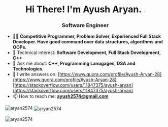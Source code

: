 <h1 align="center">Hi There! I'm Ayush Aryan. <img src="https://raw.githubusercontent.com/ABSphreak/ABSphreak/master/gifs/Hi.gif" width="5px"></h1>
<h3 align="center">Software Engineer</h3>

- 👨‍💻 **Competitive Programmer, Problem Solver, Experienced Full Stack Developer. Have good command over data structures, algorithms and OOPs.**
- 📌 Technical interest: **Software Development, Full Stack Development, C++**
- 💬 Ask me about: **C++, Programming Lanugages, DSA and Technologies.**
- 📝 I write answers on: [https://www.quora.com/profile/Ayush-Aryan-28](https://www.quora.com/profile/Ayush-Aryan-28)
                         [https://stackoverflow.com/users/11847375/ayush-aryan](https://stackoverflow.com/users/11847375/ayush-aryan)
- 📫 How to reach me: **ayush2574@gmail.com**

<p align="left">

<p><img align="left" src="https://github-readme-stats.vercel.app/api/top-langs?username=aryan2574&show_icons=true&locale=en&layout=compact" alt="aryan2574" /></p>

<p>&nbsp;<img align="center" src="https://github-readme-stats.vercel.app/api?username=aryan2574&show_icons=true&locale=en" alt="aryan2574" /></p>

<p><img align="center" src="https://github-readme-streak-stats.herokuapp.com/?user=aryan2574&" alt="aryan2574" /></p>
